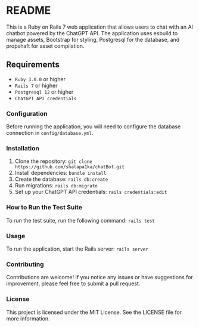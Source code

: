 # README

This is a Ruby on Rails 7 web application that allows users to chat with an AI chatbot powered by the ChatGPT API. The application uses esbuild to manage assets, Bootstrap for styling, Postgresql for the database, and propshaft for asset compilation.

## Requirements

* `Ruby 3.0.0` or higher
* `Rails 7` or higher
* `Postgresql 12` or higher
* `ChatGPT API credentials`

### Configuration

Before running the application, you will need to configure the database connection in `config/database.yml`.

### Installation

1. Clone the repository: `git clone https://github.com/shalapa1ka/chatBot.git`
2. Install dependencies: `bundle install`
3. Create the database: `rails db:create`
4. Run migrations: `rails db:migrate`
5. Set up your ChatGPT API credentials: `rails credentials:edit`

### How to Run the Test Suite
To run the test suite, run the following command: `rails test`

### Usage
To run the application, start the Rails server: `rails server`

### Contributing
Contributions are welcome! If you notice any issues or have suggestions for improvement, please feel free to submit a pull request.

### License
This project is licensed under the MIT License. See the LICENSE file for more information.
